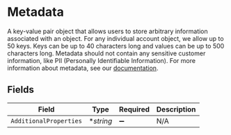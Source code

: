# Metadata

A key-value pair object that allows users to store arbitrary information associated with an object.  For any individual account object, we allow up to 50 keys. Keys can be up to 40 characters long and values can be up to 500 characters long.  Metadata should not contain any sensitive customer information, like PII (Personally Identifiable Information). For more information about metadata, see our [documentation](https://help.bolt.com/developers/references/embedded-metadata/).



## Fields

| Field                  | Type                   | Required               | Description            |
| ---------------------- | ---------------------- | ---------------------- | ---------------------- |
| `AdditionalProperties` | **string*              | :heavy_minus_sign:     | N/A                    |